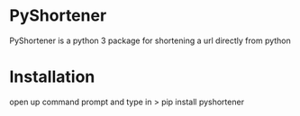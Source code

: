 # PyShortener
PyShortener is a python 3 package for shortening a url directly from python

# Installation
open up command prompt and type in > pip install pyshortener
